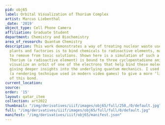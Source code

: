 ```yaml
---
pid: obj65
label: Orbital Visualization of Thorium Complex
artist: Marcus Liebenthal
_date: '2019'
object_type: Cell Phone Camera
affiliation: Graduate Student
department: Chemistry and Biochemistry
area_of_research: Quantum Chemistry
description: This work demonstrates a way of treating nuclear waste used in power
  plants and factories is to bind chemicals to radioactive elements, making them easier
  to remove from toxic solutions. Shown here is a simulation of such a reaction, where
  Thorium (a radioactive element) is bound to three cyclopentadiene anions. Here I
  visualize an orbit of one of the electrons that help bind these molecules together,
  giving deeper insights into the underlying quantum mechanics. I used ray-tracing
  (a rendering technique used in modern video games) to give a more ‘life-like’ image
  of this bond.
current_location: 
source: 
order: '15'
layout: qatar_item
collection: art2022
thumbnail: "/img/derivatives/iiif/images/obj65/full/250,/0/default.jpg"
full: "/img/derivatives/iiif/images/obj65/full/full/0/default.jpg"
manifest: "/img/derivatives/iiif/obj65/manifest.json"
---
```

